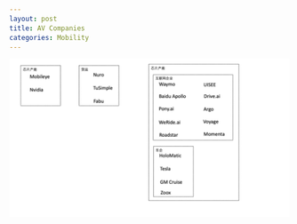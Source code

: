 ```yaml
---
layout: post
title: AV Companies
categories: Mobility
---
```


![](/img/2019-03-25-AV_Companies.png)